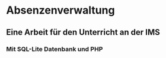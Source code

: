 # Absenzenverwaltung

## Eine Arbeit für den Unterricht an der IMS

### Mit SQL-Lite Datenbank und PHP
